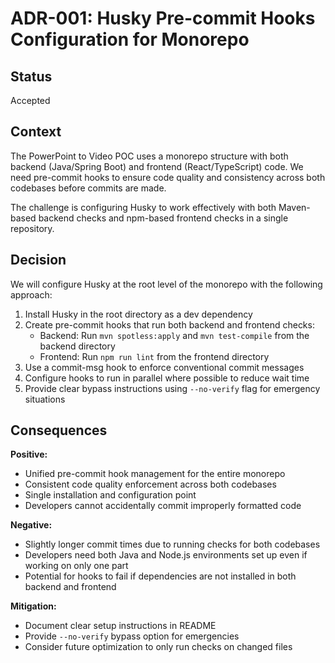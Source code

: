 # ADR-001: Husky Pre-commit Hooks Configuration for Monorepo

## Status
Accepted

## Context
The PowerPoint to Video POC uses a monorepo structure with both backend (Java/Spring Boot) and frontend (React/TypeScript) code. We need pre-commit hooks to ensure code quality and consistency across both codebases before commits are made.

The challenge is configuring Husky to work effectively with both Maven-based backend checks and npm-based frontend checks in a single repository.

## Decision
We will configure Husky at the root level of the monorepo with the following approach:

1. Install Husky in the root directory as a dev dependency
2. Create pre-commit hooks that run both backend and frontend checks:
   - Backend: Run `mvn spotless:apply` and `mvn test-compile` from the backend directory
   - Frontend: Run `npm run lint` from the frontend directory
3. Use a commit-msg hook to enforce conventional commit messages
4. Configure hooks to run in parallel where possible to reduce wait time
5. Provide clear bypass instructions using `--no-verify` flag for emergency situations

## Consequences
**Positive:**
- Unified pre-commit hook management for the entire monorepo
- Consistent code quality enforcement across both codebases
- Single installation and configuration point
- Developers cannot accidentally commit improperly formatted code

**Negative:**
- Slightly longer commit times due to running checks for both codebases
- Developers need both Java and Node.js environments set up even if working on only one part
- Potential for hooks to fail if dependencies are not installed in both backend and frontend

**Mitigation:**
- Document clear setup instructions in README
- Provide `--no-verify` bypass option for emergencies
- Consider future optimization to only run checks on changed files